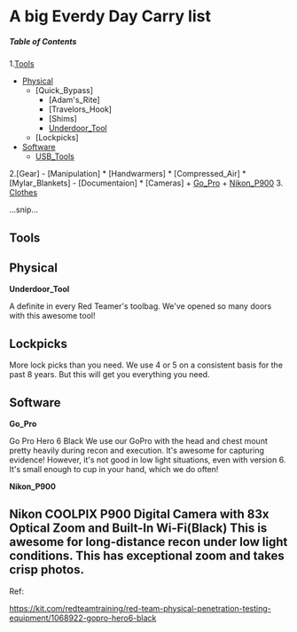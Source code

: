 # A big Everdy Day Carry list

##### Table of Contents  


 
1.[Tools](Tools)
  - [Physical](Physical)
    * [Quick_Bypass]
      + [Adam's_Rite]
      + [Travelors_Hook]
      + [Shims]
      + [Underdoor_Tool](Underdoor_Tool)
    * [Lockpicks]
  - [Software](Software)
    * [USB_Tools](USB_Tools)
  
2.[Gear]
    - [Manipulation]
      * [Handwarmers]
      * [Compressed_Air]
      * [Mylar_Blankets]
    - [Documentaion]
      * [Cameras]
       + [Go_Pro](Go_Pro)
       + [Nikon_P900](Nikon_P900)
3. [Clothes](#Clothes)
  

...snip...    


## Tools
<a name="Tools"></a>

## Physical
<a name="Physical"></a>

 **Underdoor_Tool**
<a name="Underdoor_Tool"></a>

A definite in every Red Teamer's toolbag. We've opened so many doors with this awesome tool!

## Lockpicks
<a name="Lockpicks"></a>

More lock picks than you need. We use 4 or 5 on a consistent basis for the past 8 years. But this will get you everything you need.

## Software
<a name="Software"></a>

**Go_Pro**
<a name="Go_Pro"></a>

Go Pro Hero 6 Black
We use our GoPro with the head and chest mount pretty heavily during recon and execution. It's awesome for capturing evidence! However, it's not good in low light situations, even with version 6. It's small enough to cup in your hand, which we do often!


**Nikon_P900**
<a name="Nikon_P900"></a>

Nikon COOLPIX P900 Digital Camera with 83x Optical Zoom and Built-In Wi-Fi(Black) 
This is awesome for long-distance recon under low light conditions. This has exceptional zoom and takes crisp photos.
---
Ref:

https://kit.com/redteamtraining/red-team-physical-penetration-testing-equipment/1068922-gopro-hero6-black

